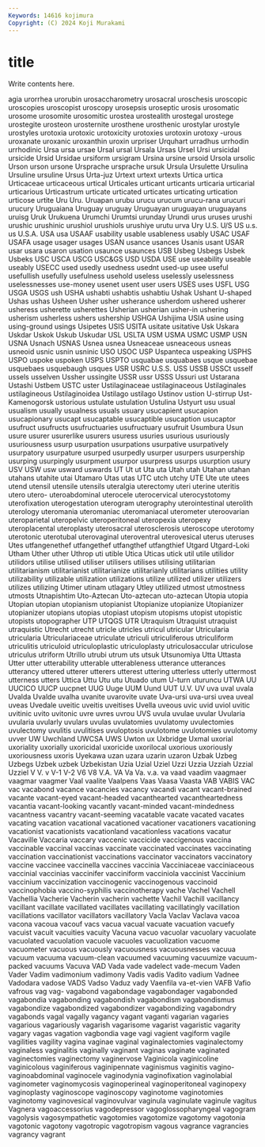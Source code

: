 ```yaml
---
Keywords: 14616 kojimura
Copyright: (C) 2024 Koji Murakami
---
```


# title

Write contents here.



agia
urorrhea urorubin urosaccharometry urosacral uroschesis uroscopic uroscopies uroscopist uroscopy urosepsis
uroseptic urosis urosomatic urosome urosomite urosomitic urostea urostealith urostegal urostege
urostegite urosteon urosternite urosthene urosthenic urostylar urostyle urostyles urotoxia urotoxic
urotoxicity urotoxies urotoxin urotoxy -urous uroxanate uroxanic uroxanthin uroxin urpriser
Urquhart urradhus urrhodin urrhodinic Ursa ursa ursae Ursal ursal Ursala
Ursas Ursel Ursi ursicidal ursicide Ursid Ursidae ursiform ursigram Ursina
ursine ursoid Ursola ursolic Urson urson ursone Ursprache ursprache ursuk
Ursula Ursulette Ursulina Ursuline ursuline Ursus Urta-juz Urtext urtext urtexts
Urtica urtica Urticaceae urticaceous urtical Urticales urticant urticants urticaria urticarial
urticarious Urticastrum urticate urticated urticates urticating urtication urticose urtite Uru
Uru. Uruapan urubu urucu urucum urucu-rana urucuri urucury Uruguaiana Uruguay
uruguay Uruguayan uruguayan uruguayans uruisg Uruk Urukuena Urumchi Urumtsi urunday
Urundi urus uruses urushi urushic urushinic urushiol urushiols urushiye urutu
urva Ury U.S. U/S US u.s. us U.S.A. USA usa
USAAF usability usable usableness usably USAC USAF USAFA usage usager
usages USAN usance usances Usanis usant USAR usar usara usaron
usation usaunce usaunces USB Usbeg Usbegs Usbek Usbeks USC USCA
USCG USC&GS USD USDA USE use useability useable useably USECC
used usedly usedness usednt used-up usee useful usefullish usefully usefulness
usehold useless uselessly uselessness uselessnesses use-money usenet usent user users
USES uses USFL USG USGA USGS ush USHA ushabti ushabtis
ushabtiu Ushak Ushant U-shaped Ushas ushas Usheen Usher usher usherance
usherdom ushered usherer usheress usherette usherettes Usherian usherian usher-in ushering
usherism usherless ushers ushership USHGA Ushijima USIA usine using using-ground
usings Usipetes USIS USITA usitate usitative Usk Uskara Uskdar Uskok
Uskub Uskudar USL USLTA USM USMA USMC USMP USN USNA
Usnach USNAS Usnea usnea Usneaceae usneaceous usneas usneoid usnic usnin
usninic USO USOC USP Uspanteca uspeaking USPHS USPO uspoke uspoken
USPS USPTO usquabae usquabaes usque usquebae usquebaes usquebaugh usques USR
USRC U.S.S. USS USSB USSCt usself ussels usselven Ussher ussingite
USSR ussr USSS Ussuri ust Ustarana Ustashi Ustbem USTC uster
Ustilaginaceae ustilaginaceous Ustilaginales ustilagineous Ustilaginoidea Ustilago ustilago Ustinov ustion U-stirrup
Ust-Kamenogorsk ustorious ustulate ustulation Ustulina Ustyurt usu usual usualism usually
usualness usuals usuary usucapient usucapion usucapionary usucapt usucaptable usucaptible usucaption
usucaptor usufruct usufructs usufructuaries usufructuary usufruit Usumbura Usun usure usurer
usurerlike usurers usuress usuries usurious usuriously usuriousness usurp usurpation usurpations
usurpative usurpatively usurpatory usurpature usurped usurpedly usurper usurpers usurpership usurping
usurpingly usurpment usurpor usurpress usurps usurption usury USV USW usw
usward uswards UT Ut ut Uta uta Utah utah Utahan
utahan utahans utahite utai Utamaro Utas utas UTC utch utchy
UTE Ute ute utees utend utensil utensile utensils uteralgia uterectomy
uteri uterine uteritis utero utero- uteroabdominal uterocele uterocervical uterocystotomy uterofixation
uterogestation uterogram uterography uterointestinal uterolith uterology uteromania uteromaniac uteromaniacal uterometer
uteroovarian uteroparietal uteropelvic uteroperitoneal uteropexia uteropexy uteroplacental uteroplasty uterosacral uterosclerosis
uteroscope uterotomy uterotonic uterotubal uterovaginal uteroventral uterovesical uterus uteruses Utes
utfangenethef utfangethef utfangthef utfangthief Utgard Utgard-Loki Utham Uther uther Uthrop
uti utible Utica Uticas utick util utile utilidor utilidors utilise
utilised utiliser utilisers utilises utilising utilitarian utilitarianism utilitarianist utilitarianize utilitarianly
utilitarians utilities utility utilizability utilizable utilization utilizations utilize utilized utilizer
utilizers utilizes utilizing Utimer utinam utlagary Utley utlilized utmost utmostness
utmosts Utnapishtim Uto-Aztecan Uto-aztecan uto-aztecan Utopia utopia Utopian utopian utopianism
utopianist Utopianize utopianize Utopianizer utopianizer utopians utopias utopiast utopism utopisms
utopist utopistic utopists utopographer UTP UTQGS UTR Utraquism Utraquist utraquist
utraquistic Utrecht utrecht utricle utricles utricul utricular Utricularia utricularia Utriculariaceae
utriculate utriculi utriculiferous utriculiform utriculitis utriculoid utriculoplastic utriculoplasty utriculosaccular utriculose
utriculus utriform Utrillo utrubi utrum uts utsuk Utsunomiya Utta Uttasta
Utter utter utterability utterable utterableness utterance utterances utterancy uttered utterer
utterers utterest uttering utterless utterly uttermost utterness utters Uttica Uttu
Utu utu Utuado utum U-turn uturuncu UTWA UU UUCICO UUCP
uucpnet UUG Uuge UUM Uund UUT U.V. UV uva uval
uvala Uvalda Uvalde uvalha uvanite uvarovite uvate Uva-ursi uva-ursi uvea
uveal uveas Uvedale uveitic uveitis uveitises Uvella uveous uvic uvid
uviol uvitic uvitinic uvito uvitonic uvre uvres uvrou UVS uvula
uvulae uvular Uvularia uvularia uvularly uvulars uvulas uvulatomies uvulatomy uvulectomies
uvulectomy uvulitis uvulitises uvuloptosis uvulotome uvulotomies uvulotomy uvver UW Uwchland
UWCSA UWS Uwton ux Uxbridge Uxmal uxorial uxoriality uxorially uxoricidal
uxoricide uxorilocal uxorious uxoriously uxoriousness uxoris Uyekawa uzan uzara uzarin
uzaron Uzbak Uzbeg Uzbegs Uzbek uzbek Uzbekistan Uzia Uzial Uziel
Uzzi Uzzia Uzziah Uzzial Uzziel V V. v V-1 V-2
V6 V8 V.A. VA Va Va. v.a. va vaad vaadim
vaagmaer vaagmar vaagmer Vaal vaalite Vaalpens Vaas Vaasa Vaasta VAB
VABIS VAC vac vacabond vacance vacancies vacancy vacandi vacant vacant-brained
vacante vacant-eyed vacant-headed vacanthearted vacantheartedness vacantia vacant-looking vacantly vacant-minded vacant-mindedness
vacantness vacantry vacant-seeming vacatable vacate vacated vacates vacating vacation vacational
vacationed vacationer vacationers vacationing vacationist vacationists vacationland vacationless vacations vacatur
Vacaville Vaccaria vaccary vaccenic vaccicide vaccigenous vaccina vaccinable vaccinal vaccinas
vaccinate vaccinated vaccinates vaccinating vaccination vaccinationist vaccinations vaccinator vaccinators vaccinatory
vaccine vaccinee vaccinella vaccines vaccinia Vacciniaceae vacciniaceous vaccinial vaccinias vaccinifer
vacciniform vacciniola vaccinist Vaccinium vaccinium vaccinization vaccinogenic vaccinogenous vaccinoid vaccinophobia
vaccino-syphilis vaccinotherapy vache Vachel Vachell Vachellia Vacherie Vacherin vacherin vachette
Vachil Vachill vacillancy vacillant vacillate vacillated vacillates vacillating vacillatingly vacillation
vacillations vacillator vacillators vacillatory Vacla Vaclav Vaclava vacoa vacona vacoua
vacouf vacs vacua vacual vacuate vacuation vacuefy vacuist vacuit vacuities
vacuity Vacuna vacuo vacuolar vacuolary vacuolate vacuolated vacuolation vacuole vacuoles
vacuolization vacuome vacuometer vacuous vacuously vacuousness vacuousnesses vacuua vacuum vacuuma
vacuum-clean vacuumed vacuuming vacuumize vacuum-packed vacuums Vacuva VAD Vada vade
vadelect vade-mecum Vaden Vader Vadim vadimonium vadimony Vadis vadis Vadito
vadium Vadnee Vadodara vadose VADS Vadso Vaduz vady Vaenfila va-et-vien
VAFB Vafio vafrous vag vag- vagabond vagabondage vagabondager vagabonded vagabondia
vagabonding vagabondish vagabondism vagabondismus vagabondize vagabondized vagabondizer vagabondizing vagabondry vagabonds
vagal vagally vagancy vagant vaganti vagarian vagaries vagarious vagariously vagarish
vagarisome vagarist vagaristic vagarity vagary vagas vagation vagbondia vage vagi
vagient vagiform vagile vagilities vagility vagina vaginae vaginal vaginalectomies vaginalectomy
vaginaless vaginalitis vaginally vaginant vaginas vaginate vaginated vaginectomies vaginectomy vaginervose
Vaginicola vaginicoline vaginicolous vaginiferous vaginipennate vaginismus vaginitis vagino- vaginoabdominal vaginocele
vaginodynia vaginofixation vaginolabial vaginometer vaginomycosis vaginoperineal vaginoperitoneal vaginopexy vaginoplasty vaginoscope
vaginoscopy vaginotome vaginotomies vaginotomy vaginovesical vaginovulvar vaginula vaginulate vaginule vagitus
Vagnera vagoaccessorius vagodepressor vagoglossopharyngeal vagogram vagolysis vagosympathetic vagotomies vagotomize vagotomy
vagotonia vagotonic vagotony vagotropic vagotropism vagous vagrance vagrancies vagrancy vagrant
